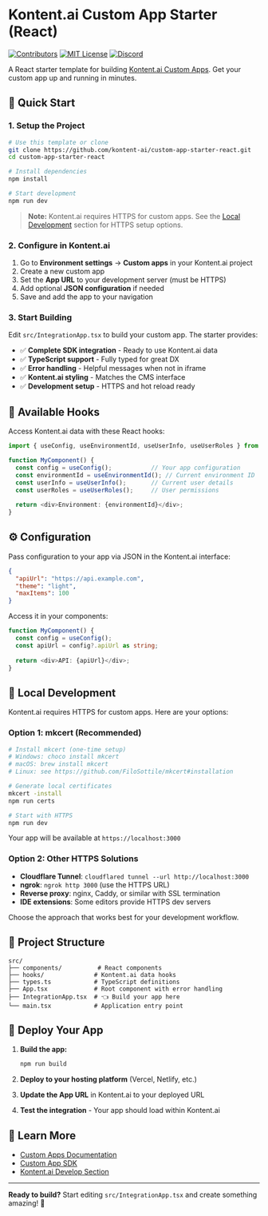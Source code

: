# Kontent.ai Custom App Starter (React)

[![Contributors](https://img.shields.io/github/contributors/kontent-ai/custom-app-starter-react.svg)](https://github.com/kontent-ai/custom-app-starter-react/graphs/contributors)
[![MIT License](https://img.shields.io/github/license/kontent-ai/custom-app-starter-react.svg)](https://github.com/kontent-ai/custom-app-starter-react/blob/main/LICENSE.md)
[![Discord](https://img.shields.io/discord/821885171984891914?color=%237289DA&label=Kontent.ai%20Discord&logo=discord)](https://discord.gg/SKCxwPtevJ)

A React starter template for building [Kontent.ai Custom Apps](https://kontent.ai/learn/docs/developing-apps/custom-apps). Get your custom app up and running in minutes.

## 🚀 Quick Start

### 1. Setup the Project

```bash
# Use this template or clone
git clone https://github.com/kontent-ai/custom-app-starter-react.git
cd custom-app-starter-react

# Install dependencies
npm install

# Start development
npm run dev
```

> **Note:** Kontent.ai requires HTTPS for custom apps. See the [Local Development](#-local-development) section for HTTPS setup options.

### 2. Configure in Kontent.ai

1. Go to **Environment settings** → **Custom apps** in your Kontent.ai project
2. Create a new custom app
3. Set the **App URL** to your development server (must be HTTPS)
4. Add optional **JSON configuration** if needed
5. Save and add the app to your navigation

### 3. Start Building

Edit `src/IntegrationApp.tsx` to build your custom app. The starter provides:

- ✅ **Complete SDK integration** - Ready to use Kontent.ai data
- ✅ **TypeScript support** - Fully typed for great DX  
- ✅ **Error handling** - Helpful messages when not in iframe
- ✅ **Kontent.ai styling** - Matches the CMS interface
- ✅ **Development setup** - HTTPS and hot reload ready

## 🎣 Available Hooks

Access Kontent.ai data with these React hooks:

```typescript
import { useConfig, useEnvironmentId, useUserInfo, useUserRoles } from './hooks';

function MyComponent() {
  const config = useConfig();           // Your app configuration
  const environmentId = useEnvironmentId(); // Current environment ID
  const userInfo = useUserInfo();       // Current user details
  const userRoles = useUserRoles();     // User permissions
  
  return <div>Environment: {environmentId}</div>;
}
```

## ⚙️ Configuration

Pass configuration to your app via JSON in the Kontent.ai interface:

```json
{
  "apiUrl": "https://api.example.com",
  "theme": "light",
  "maxItems": 100
}
```

Access it in your components:

```typescript
function MyComponent() {
  const config = useConfig();
  const apiUrl = config?.apiUrl as string;
  
  return <div>API: {apiUrl}</div>;
}
```

## 🔧 Local Development

Kontent.ai requires HTTPS for custom apps. Here are your options:

### Option 1: mkcert (Recommended)

```bash
# Install mkcert (one-time setup)
# Windows: choco install mkcert
# macOS: brew install mkcert  
# Linux: see https://github.com/FiloSottile/mkcert#installation

# Generate local certificates
mkcert -install
npm run certs

# Start with HTTPS
npm run dev
```

Your app will be available at `https://localhost:3000`

### Option 2: Other HTTPS Solutions

- **Cloudflare Tunnel**: `cloudflared tunnel --url http://localhost:3000`
- **ngrok**: `ngrok http 3000` (use the HTTPS URL)
- **Reverse proxy**: nginx, Caddy, or similar with SSL termination
- **IDE extensions**: Some editors provide HTTPS dev servers

Choose the approach that works best for your development workflow.

## 📁 Project Structure

```
src/
├── components/          # React components
├── hooks/              # Kontent.ai data hooks  
├── types.ts            # TypeScript definitions
├── App.tsx             # Root component with error handling
├── IntegrationApp.tsx  # 👈 Build your app here
└── main.tsx            # Application entry point
```

## 🚀 Deploy Your App

1. **Build the app:**
   ```bash
   npm run build
   ```

2. **Deploy to your hosting platform** (Vercel, Netlify, etc.)

3. **Update the App URL** in Kontent.ai to your deployed URL

4. **Test the integration** - Your app should load within Kontent.ai

## 🔗 Learn More

- [Custom Apps Documentation](https://kontent.ai/learn/docs/custom-apps)
- [Custom App SDK](https://github.com/kontent-ai/custom-app-sdk-js)
- [Kontent.ai Develop Section](https://kontent.ai/learn/develop/overview)

---

**Ready to build?** Start editing `src/IntegrationApp.tsx` and create something amazing! 🎉